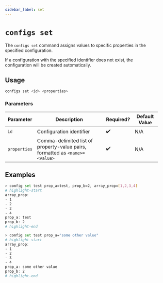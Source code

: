 ```yaml
---
sidebar_label: set
---
```


# `configs set`

The `configs set` command assigns values to specific properties in the specified configuration.

If a configuration with the specified identifier does not exist, the configuration will be created automatically.

## Usage

```bash
configs set <id> <properties>
```

### Parameters

| Parameter    | Description                                                                 | Required? | Default Value |
| ------------ | --------------------------------------------------------------------------- | --------- | ------------- |
| `id`         | Configuration identifier                                                    | ✔️        | N/A           |
| `properties` | Comma-delimited list of property-value pairs, formatted as `<name>=<value>` | ✔️        | N/A           |

## Examples

```bash
> config set test prop_a=test, prop_b=2, array_prop=[1,2,3,4]
# highlight-start
​array_prop:
​- 1
​- 2
​- 3
​- 4
​prop_a: test
​prop_b: 2
# highlight-end
```

```bash
> config set test prop_a="some other value"
# highlight-start
​array_prop:
​- 1
​- 2
​- 3
​- 4
​prop_a: some other value
​prop_b: 2
# highlight-end
```
